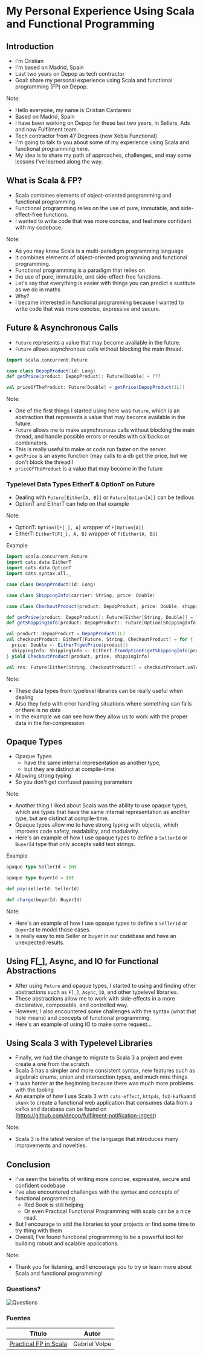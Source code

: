 # My Personal Experience Using Scala and Functional Programming




## Introduction

- I'm Cristian
- I'm based on Madrid, Spain
- Last two years on Depop as tech contractor
- Goal: share my personal experience using Scala and functional programming (FP) on Depop.

Note:
- Hello everyone, my name is Cristian Cantarero
- Based on Madrid, Spain
- I have been working on Depop for these last two years, in Sellers, Ads and now Fulfilment team.
- Tech contractor from 47 Degrees (now Xebia Functional) 
- I'm going to talk to you about some of my experience using Scala and functional programming here.
- My idea is to share my path of approaches, challenges, and may some lessons I've learned along the way.




## What is Scala & FP?

- Scala combines elements of object-oriented programming and functional programming.
- Functional programming relies on the use of pure, immutable, and side-effect-free functions.
- I wanted to write code that was more concise, and feel more confident with my codebase.


Note:
- As you may know Scala is a multi-paradigm programming language 
- It combines elements of object-oriented programming and functional programming.
- Functional programming is a paradigm that relies on 
- the use of pure, immutable, and side-effect-free functions. 
- Let's say that everything is easier with things you can predict a sustitute as we do in maths
- Why?
- I became interested in functional programming because I wanted to write code that was more concise, expressive and secure.




## Future & Asynchronous Calls

-  `Future` represents a value that may become available in the future.
-  `Future` allows asynchronous calls without blocking the main thread.

```scala
import scala.concurrent.Future

case class DepopProduct(id: Long)
def getPrice(product: DepopProduct): Future[Double] = ???

val priceOfTheProduct: Future[Double] = getPrice(DepopProduct(1L))
```

Note:
- One of the first things I started using here was `Future`, which is an abstraction that represents a value that may become available in the future.
- `Future` allows me to make asynchronous calls without blocking the main thread, and handle possible errors or results with callbacks or combinators.
- This is really useful to make or code run faster on the server. 
- `getPrice` is an async function (may calls to a db get the price, but we don't block the thread!!
- `priceOfTheProduct` is a value that may become in the future



### Typelevel Data Types EitherT & OptionT on Future
- Dealing with `Future[Either[A, B]]` or `Future[Option[A]]` can be tedious
- OptionT and EitherT can help on that example

Note:
- OptionT: `OptionT[F[_], A]` wrapper of `F[Option[A]]`
- EitherT: `EitherT[F[_], A, B]` wrapper of `F[Either[A, B]]`




Example
```scala
import scala.concurrent.Future
import cats.data.EitherT
import cats.data.OptionT
import cats.syntax.all._

case class DepopProduct(id: Long)

case class ShippingInfo(carrier: String, price: Double)

case class CheckoutProduct(product: DepopProduct, price: Double, shipping: ShippingInfo)

def getPrice(product: DepopProduct): Future[Either[String, Double]] = ???
def getShippingInfo(product: DepopProduct): Future[Option[ShippingInfo]] = ???

val product: DepopProduct = DepopProduct(1L)
val checkoutProduct: EitherT[Future, String, CheckoutProduct] = for {
  price: Double <- EitherT(getPrice(product))
  shippingInfo: ShippingInfo <- EitherT.fromOptionF(getShippingInfo(product), "Not Shipping Info available")
} yield CheckoutProduct(product, price, shippingInfo)

val res: Future[Either[String, CheckoutProduct]] = checkoutProduct.value

```
Note:
- These data types from typelevel libraries can be really useful when dealing 
- Also they help with error handling situations where something can fails or there is no data 
- In the example we can see how they allow us to work with the proper data in the for-compression 




## Opaque Types

- Opaque Types
  - have the same internal representation as another type,
  - but they are distinct at compile-time.
- Allowing strong typing
- So you don't get confused passing parameters


Note:

- Another thing I liked about Scala was the ability to use opaque types, which are types that have the same internal representation as another type, but are distinct at compile-time.
- Opaque types allow me to have strong typing with objects, which improves code safety, readability, and modularity.
- Here's an example of how I use opaque types to define a `SellerId` or `BuyerId` type that only accepts valid text strings.



Example
```scala
opaque type SellerId = Int

opaque type BuyerId = Int

def pay(sellerId: SellerId)

def charge(buyerId: BuyerId)

```

Note:
- Here's an example of how I use opaque types to define a `SellerId` or `BuyerId` to model those cases.
- Is really easy to mix Seller or buyer in our codebase and have an unexpected results.




## Using F[_], Async, and IO for Functional Abstractions

- After using `Future` and opaque types, I started to using and finding other abstractions such as `F[_]`, `Async`, `IO`, and other typelevel libraries.
- These abstractions allow me to work with side-effects in a more declarative, composable, and controlled way.
- However, I also encountered some challenges with the syntax (what that hole means) and concepts of functional programming.
- Here's an example of using IO to make some request...



## Using Scala 3 with Typelevel Libraries

- Finally, we had the change to migrate to Scala 3 a project and even create a one from the scratch
- Scala 3 has a simpler and more consistent syntax, new features such as algebraic enums, union and intersection types, and much mire things
- It was harder at the beginning because there was much more problems with the tooling
- An example of how I use Scala 3 with `cats-effect`, `http4s`, `fs2-kafka`and `skunk` to create a functional web application that consumes data from a kafka and database can be found on (https://github.com/depop/fulfilment-notification-ingest)

Note:
- Scala 3 is the latest version of the language that introduces many improvements and novelties.

## Conclusion

- I've seen the benefits of writing more concise, expressive, secure and confident codebase
- I've also encountered challenges with the syntax and concepts of functional programming. 
  - Red Book is still helping
  - Or even Practical Functional Programming with scala can be a nice read.
- But I encourage to add the libraries to your projects or find some time to try thing with them
- Overall, I've found functional programming to be a powerful tool for building robust and scalable applications.

Note:
- Thank you for listening, and I encourage you to try or learn more about Scala and functional programming!



### Questions?

![Questions](imgs/questions.webp)



### Fuentes

| Título                            | Autor   |
|---------------------------------------------------------------------------------------|---------------|
| [Practical FP in Scala](https://leanpub.com/pfp-scala)            | Gabriel Volpe |